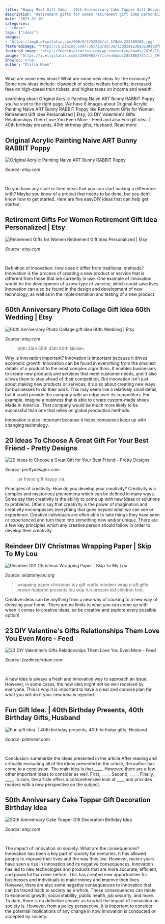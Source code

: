 ```yaml
---
title: "Happy Meal Gift Idea : 50th Anniversary Cake Topper Gift Decoration Birthday Idea"
description: "Retirement gifts for women retirement gift idea personalized"
date: "2023-02-16"
categories:
- "ideas"
tags: ["ideas"]
images:
- "https://img0.etsystatic.com/000/0/5752803/il_570xN.228589288.jpg"
featuredImage: "https://i.pinimg.com/736x/13/dd/3e/13dd3ea23be3638ab8f9368e161eb53e--fun-gifts-th-birthday.jpg"
featured_image: "http://feedinspiration.com/wp-content/uploads/2016/12/Cute-Diy-Gift-For-Relationship.jpg"
image: "https://i.etsystatic.com/12590963/r/il/ea5dab/2441863734/il_794xN.2441863734_10jo.jpg"
ShowToc: true
author: "Otilia Mann"
---
```



What are some new ideas?
What are some new ideas for the economy? 
Some new ideas include: clawback of social welfare benefits, increased fees on high-speed train tickets, and higher taxes on income and wealth.

	

		
searching about Original Acrylic Painting Naive ART Bunny RABBIT Poppy you've visit to the right page. We have 8 Images about Original Acrylic Painting Naive ART Bunny RABBIT Poppy like Retirement Gifts for Women Retirement Gift Idea Personalized | Etsy, 23 DIY Valentine&#039;s Gifts Relationships Them Love You Even More - Feed and also Fun gift idea. | 40th birthday presents, 40th birthday gifts, Husband. Read more:
		
    
## Original Acrylic Painting Naive ART Bunny RABBIT Poppy

<img loading=lazy src="https://img0.etsystatic.com/000/0/5752803/il_570xN.228589288.jpg" onerror="this.onerror=null;this.src='https://tse1.mm.bing.net/th?id=OIP.CUEGgCkfcCUZxlFh5WiS2wHaOG&amp;pid=15.1';" alt="Original Acrylic Painting Naive ART Bunny RABBIT Poppy">

_Source: etsy.com_

>. 

	

Do you have any stale or tired ideas that you can start making a difference with? Maybe you know of a project that needs to be done, but you don’t know how to get started. Here are five easyDIY ideas that can help get started: 

    
## Retirement Gifts For Women Retirement Gift Idea Personalized | Etsy

<img loading=lazy src="https://i.etsystatic.com/21514993/r/il/f01874/2396264711/il_794xN.2396264711_na7e.jpg" onerror="this.onerror=null;this.src='https://tse4.mm.bing.net/th?id=OIP.rh-nCY3rJPCLrx6AZW30uAHaJ4&amp;pid=15.1';" alt="Retirement Gifts for Women Retirement Gift Idea Personalized | Etsy">

_Source: etsy.com_

>. 

	

Definition of innovation: How does it differ from traditional methods?
Innovation is the process of creating a new product or service that is different from those that are currently in use. One example of innovation would be the development of a new type of vaccine, which could save lives. Innovation can also be found in the design and development of new technology, as well as in the implementation and testing of a new product.

    
## 60th Anniversary Photo Collage Gift Idea 60th Wedding | Etsy

<img loading=lazy src="https://i.etsystatic.com/12590963/r/il/ea5dab/2441863734/il_794xN.2441863734_10jo.jpg" onerror="this.onerror=null;this.src='https://tse4.mm.bing.net/th?id=OIP.chTbiYLX6TrGjAbCSxlOHAHaJ5&amp;pid=15.1';" alt="60th Anniversary Photo Collage gift idea 60th Wedding | Etsy">

_Source: etsy.com_

>60th 35th 55th 45th 90th klicken. 

	

Why is innovation important?
Innovation is important because it drives economic growth. Innovation can be found in everything from the smallest details of a product to the most complex algorithms. It enables businesses to create new products and services that meet customer needs, and it also allows them to stay ahead of their competition.
But innovation isn't just about making new products or services; it's also about creating new ways for businesses to do their work. This may seem like a relatively small detail, but it could provide the company with an edge over its competitors. For example, imagine a business that is able to create custom-made shoes Made in America. That company would be much more likely to be successful than one that relies on global production methods.

Innovation is also important because it helps companies keep up with changing technology.

    
## 20 Ideas To Choose A Great Gift For Your Best Friend - Pretty Designs

<img loading=lazy src="http://www.prettydesigns.com/wp-content/uploads/2015/12/Happy-Jar.jpg" onerror="this.onerror=null;this.src='https://tse1.mm.bing.net/th?id=OIP.ucJFItEUxmZXlN6vlTPWwwHaLH&amp;pid=15.1';" alt="20 Ideas to Choose a Great Gift for Your Best Friend - Pretty Designs">

_Source: prettydesigns.com_

>jar friend gift happy via. 

	

Principles of creativity: How do you develop your creativity?
Creativity is a complex and mysterious phenomena which can be defined in many ways. Some say that creativity is the ability to come up with new ideas or solutions to problems. Others say that creativity is the power of imagination and creativity encompasses everything that goes beyond what we can see or experience. Creative individuals are often able to take things they have seen or experienced and turn them into something new and/or unique. There are a few key principles which any creative person should follow in order to develop their creativity.

    
## Reindeer DIY Christmas Wrapping Paper | Skip To My Lou

<img loading=lazy src="https://www.skiptomylou.org/wp-content/uploads/2013/12/DIY-Wrapping-Paper-1.jpg" onerror="this.onerror=null;this.src='https://tse1.mm.bing.net/th?id=OIP.wzhCqq327lV5q5dbHBAXUwHaJ1&amp;pid=15.1';" alt="Reindeer DIY Christmas Wrapping Paper | Skip To My Lou">

_Source: skiptomylou.org_

>wrapping paper christmas diy gift crafts reindeer wrap craft gifts brown footprint presents lou skip fun present kid children foot. 

	

Creative ideas can be anything from a new way of cooking to a new way of dressing your home. There are no limits to what you can come up with when it comes to creative ideas, so be creative and explore every possible option!

    
## 23 DIY Valentine&#039;s Gifts Relationships Them Love You Even More - Feed

<img loading=lazy src="http://feedinspiration.com/wp-content/uploads/2016/12/Cute-Diy-Gift-For-Relationship.jpg" onerror="this.onerror=null;this.src='https://tse3.mm.bing.net/th?id=OIP.vrTltcYVqN1IQ8W979VDgQHaLH&amp;pid=15.1';" alt="23 DIY Valentine&#039;s Gifts Relationships Them Love You Even More - Feed">

_Source: feedinspiration.com_

>. 

	

A new idea is always a fresh and innovative way to approach an issue. However, in some cases, the new idea might not be well received by everyone. This is why it is important to have a clear and concise plan for what you will do if your new idea is rejected.

    
## Fun Gift Idea. | 40th Birthday Presents, 40th Birthday Gifts, Husband

<img loading=lazy src="https://i.pinimg.com/736x/13/dd/3e/13dd3ea23be3638ab8f9368e161eb53e--fun-gifts-th-birthday.jpg" onerror="this.onerror=null;this.src='https://tse3.mm.bing.net/th?id=OIP.Ja6I1xaNvnnkrESZyz2djQHaJ3&amp;pid=15.1';" alt="Fun gift idea. | 40th birthday presents, 40th birthday gifts, Husband">

_Source: pinterest.com_

>. 

	

Conclusion: summarize the ideas presented in the article
After reading and critically evaluating all of the ideas presented in the article, the author has come to a conclusion. The main idea is that ____. However, there are a few other important ideas to consider as well. First, ____. Second, ____. Finally, ____. In sum, the article offers a comprehensive look at ____ and provides readers with a new perspective on the subject.

    
## 50th Anniversary Cake Topper Gift Decoration Birthday Idea

<img loading=lazy src="https://img1.etsystatic.com/031/2/5205977/il_570xN.575229341_9spp.jpg" onerror="this.onerror=null;this.src='https://tse1.mm.bing.net/th?id=OIP.0jzZ_h7akKERR_I9YcD7WQHaHa&amp;pid=15.1';" alt="50th Anniversary Cake Topper Gift Decoration Birthday Idea">

_Source: etsy.com_

>. 

	

The impact of innovation on society: What are the consequences?
Innovation has been a key part of society for centuries. It has allowed people to improve their lives and the way they live. However, recent years have seen a rise in innovation and its negative consequences. Innovation has led to new technologies and products that are more accurate, efficient, and powerful than ever before. This has created new opportunities for businesses and individuals to make money and improve their lives. However, there are also some negative consequences to innovation that can be traced back to society as a whole. These consequences can relate to economic growth, social stability, public health, job security, and more. To date, there is no definitive answer as to what the impact of innovation on society is. However, from a policy perspective, it is important to consider the potential implications of any change in how innovation is conducted or accepted by society.


